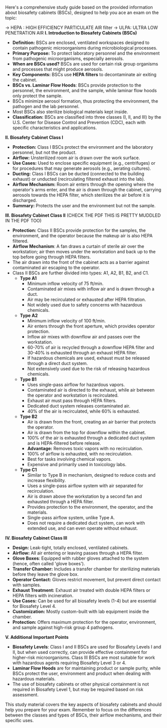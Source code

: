 Here's a comprehensive study guide based on the provided information about biosafety cabinets (BSCs), designed to help you ace an exam on the topic:

-> HEPA : HIGH EFFICIENCY PARTICULATE AIR filter
-> ULPA: ULTRA LOW PENETRATION AIR
**I. Introduction to Biosafety Cabinets (BSCs)**
- **Definition:** BSCs are enclosed, ventilated workspaces designed to contain pathogenic microorganisms during microbiological processes.
- **Primary Purpose:** To protect laboratory personnel and the environment from pathogenic microorganisms, especially aerosols.
- **When are BSCs used?** BSCs are used for certain risk group organisms and processes that might produce aerosols.
- **Key Components:** BSCs use **HEPA filters** to decontaminate air exiting the cabinet.
- **BSCs vs. Laminar Flow Hoods**: BSCs provide protection to the personnel, the environment, and the sample, while laminar flow hoods only protect the sample.
- BSCs minimize aerosol formation, thus protecting the environment, the pathogen and the lab personnel.
- Most BSCs also sterilize biological materials kept inside.
- **Classification:** BSCs are classified into three classes (I, II, and III) by the U.S. Center for Disease Control and Prevention (CDC), each with specific characteristics and applications.

**II. Biosafety Cabinet Class I**
- **Protection:** Class I BSCs protect the environment and the laboratory personnel, but not the product.
- **Airflow:** Unsterilized room air is drawn over the work surface.
- **Use Cases:** Used to enclose specific equipment (e.g., centrifuges) or for procedures that may generate aerosols (e.g., aerating cultures).
- **Ducting:** Class I BSCs can be ducted (connected to the building exhaust) or unducted (recirculating filtered exhaust into the lab).
- **Airflow Mechanism:** Room air enters through the opening where the operator's arms enter, and the air is drawn through the cabinet, carrying aerosols towards the HEPA filter, which sterilizes the air before it is discharged.
- **Summary:** Protects the user and the environment but not the sample.

**III. Biosafety Cabinet Class II** (CHECK THE PDF THIS IS PRETTY MUDDLED IN THE PDF TOO)
- **Protection:** Class II BSCs provide protection for the samples, the environment, and the operator because the makeup air is also HEPA filtered.    
- **Airflow Mechanism**: A fan draws a curtain of sterile air over the workstation; air then moves under the workstation and back up to the top before going through HEPA filters.
- The air drawn into the front of the cabinet acts as a barrier against contaminated air escaping to the operator.
- Class II BSCs are further divided into types: A1, A2, B1, B2, and C1.
    - **Type A1**
        - Minimum inflow velocity of 75 ft/min.
        - Contaminated air mixes with inflow air and is drawn through a duct.
        - Air may be recirculated or exhausted after HEPA filtration.
        - Not widely used due to safety concerns with hazardous chemicals.
    - **Type A2**
        - Minimum inflow velocity of 100 ft/min.
        - Air enters through the front aperture, which provides operator protection.
        - Inflow air mixes with downflow air and passes over the workstation.
        - 60-70% of air is recycled through a downflow HEPA filter and 30-40% is exhausted through an exhaust HEPA filter.
        - If hazardous chemicals are used, exhaust must be released through a direct duct system.
        - Not extensively used due to the risk of releasing hazardous chemicals.
    - **Type B1**
        - Uses single-pass airflow for hazardous vapors.
        - Contaminated air is directed to the exhaust, while air between the operator and workstation is recirculated.
        - Exhaust air must pass through HEPA filters.
        - Dedicated duct system releases contaminated air.
        - 40% of the air is recirculated, while 60% is exhausted.
    - **Type B2**
        - Air is drawn from the front, creating an air barrier that protects the operator.
        - Air is drawn from the top for downflow within the cabinet.
        - 100% of the air is exhausted through a dedicated duct system and is HEPA-filtered before release.
        - **Advantage:** Removes toxic vapors with no recirculation.
        - 100% of airflow is exhausted, with no recirculation.
        - Best for tasks involving chemical vapors.
        - Expensive and primarily used in toxicology labs.
    - **Type C1**
        - Similar to Type B in mechanism, designed to reduce costs and increase flexibility.
        - Uses a single-pass airflow system with air separated for recirculation.
        - Air is drawn above the workstation by a second fan and exhausted through a HEPA filter.
        - Provides protection to the environment, the operator, and the materials.
        - Single-pass airflow system, unlike Type A.
        - Does not require a dedicated duct system, can work with extended use, and can even operate without exhaust.

**IV. Biosafety Cabinet Class III**
- **Design:** Leak-tight, totally enclosed, ventilated cabinets.
- **Airflow:** All air entering or leaving passes through a HEPA filter.
- **Glove Boxes**: Equipped with rubber gloves attached to the system (hence, often called 'glove boxes').
- **Transfer Chamber:** Includes a transfer chamber for sterilizing materials before they leave the glove box.
- **Operator Contact:** Gloves restrict movement, but prevent direct contact with samples.
- **Exhaust Treatment:** Exhaust air treated with double HEPA filters or HEPA filters with incineration.
- **Use Cases:** Can be used for all biosafety levels (1-4) but are essential for Biosafety Level 4.
- **Customization:** Mostly custom-built with lab equipment inside the chamber.
- **Protection:** Offers maximum protection for the operator, environment, and sample against high-risk group 4 pathogens.

**V. Additional Important Points**
- **Biosafety Levels**: Class I and II BSCs are used for Biosafety Levels I and II, but when used correctly, can provide effective containment for higher-risk microorganisms. Class III BSCs are most suitable for work with hazardous agents requiring Biosafety Level 3 or 4.
- **Laminar Flow Hoods** are for maintaining product or sample purity, while BSCs protect the user, environment and product when dealing with hazardous materials.
- The use of biosafety cabinets or other physical containment is not required in Biosafety Level 1, but may be required based on risk assessment.

This study material covers the key aspects of biosafety cabinets and should help you prepare for your exam. Remember to focus on the differences between the classes and types of BSCs, their airflow mechanisms, and their specific uses.